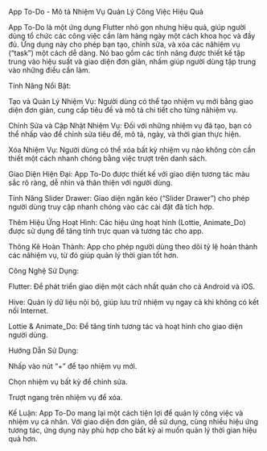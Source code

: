 App To-Do - Mô tả Nhiệm Vụ Quản Lý Công Việc Hiệu Quả

App To-Do là một ứng dụng Flutter nhỏ gọn nhưng hiệu quả, giúp người dùng tổ chức các công việc cần làm hàng ngày một cách khoa học và đầy đủ. Ứng dụng này cho phép bạn tạo, chỉnh sửa, và xóa các nâhiệm vụ (“task”) một cách dễ dàng. Nó bao gồm các tính năng được thiết kế tập trung vào hiệu suất và giao diện đơn giản, nhấm giúp người dùng tập trung vào những điều cần làm.

Tính Năng Nổi Bật:

Tạo và Quản Lý Nhiệm Vụ: Người dùng có thể tạo nhiệm vụ mới bằng giao diện đơn giản, cung cấp tiêu đề và mô tả chi tiết cho từng nâhiệm vụ.

Chỉnh Sửa và Cập Nhật Nhiệm Vụ: Đối với những nhiệm vụ đã tạo, bạn có thể nhấp vào để chỉnh sửa tiêu đề, mô tả, ngày, và thời gian thực hiện.

Xóa Nhiệm Vụ: Người dùng có thể xóa bất kỳ nhiệm vụ nào không còn cần thiết một cách nhanh chóng bằng việc trượt trên danh sách.

Giao Diện Hiện Đại: App To-Do được thiết kế với giao diện tương tác màu sắc rõ ràng, dễ nhìn và thân thiện với người dùng.

Tính Năng Slider Drawer: Giao diện ngăn kéo (“Slider Drawer”) cho phép người dùng truy cập nhanh chóng vào các cài đặt đã tích hợp.

Thêm Hiệu Ứng Hoạt Hình: Các hiệu ứng hoạt hình (Lottie, Animate_Do) được sử dụng để tăng tính trực quan và tương tác cho app.

Thông Kê Hoàn Thành: App cho phép người dùng theo dõi tỷ lệ hoàn thành các nâhiệm vụ, từ đó giúp quản lý thời gian tốt hơn.

Công Nghệ Sử Dụng:

Flutter: Để phát triển giao diện một cách nhất quán cho cả Android và iOS.

Hive: Quản lý dữ liệu nội bộ, giúp lưu trữ nhiệm vụ ngay cả khi không có kết nối Internet.

Lottie & Animate_Do: Để tăng tính tương tác và hoạt hình cho giao diện người dùng.

Hướng Dẫn Sử Dụng:

Nhấp vào nút “+” để tạo nhiệm vụ mới.

Chọn nhiệm vụ bất kỳ để chỉnh sửa.

Trượt ngang trên nhiệm vụ để xóa.

Kế Luận:
App To-Do mang lại một cách tiện lợi để quản lý công việc và nhiệm vụ cá nhân. Với giao diện đơn giản, dễ sử dụng, cùng nhiều hiệu ứng tương tác, ứng dụng này phù hợp cho bất kỳ ai muốn quản lý thời gian hiệu quả hơn.
